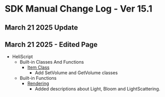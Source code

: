 # SDK Manual Change Log - Ver 15.1

## March 21 2025 Update

## March 21 2025 - Edited Page

- HeliScript
    - Built-in Classes And Functions
        - [Item Class](https://vrhikky.github.io/VketCloudSDK_Documents/15.1/en/hs/hs_class_item.html)
            - Add SetVolume and GetVolume classes
    - Built-in Functions
        - [Rendering](https://vrhikky.github.io/VketCloudSDK_Documents/15.1/en/hs/hs_system_function_rendering.html)
            - Added descriptions about Light, Bloom and LightScattering.
